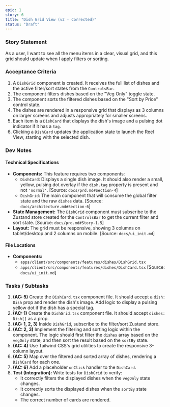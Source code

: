 ```yaml
---
epic: 1
story: 6
title: "Dish Grid View (v2 - Corrected)"
status: "Draft"
---
```


### Story Statement

As a user, I want to see all the menu items in a clear, visual grid, and this grid should update when I apply filters or sorting.

### Acceptance Criteria

1.  A `DishGrid` component is created. It receives the full list of dishes and the active filter/sort states from the `ControlsBar`.
2.  The component filters dishes based on the "Veg Only" toggle state.
3.  The component sorts the filtered dishes based on the "Sort by Price" control state.
4.  The dishes are rendered in a responsive grid that displays as 3 columns on larger screens and adjusts appropriately for smaller screens.
5.  Each item is a `DishCard` that displays the dish's image and a pulsing dot indicator if it has a `tag`.
6.  Clicking a `DishCard` updates the application state to launch the Reel View, starting with the selected dish.

### Dev Notes

#### Technical Specifications

*   **Components:** This feature requires two components:
    *   `DishCard`: Displays a single dish image. It should also render a small, yellow, pulsing dot overlay if the `dish.tag` property is present and not `'normal'`. [Source: `docs/prd.md#Section-4`]
    *   `DishGrid`: The main component that will consume the global filter state and the raw `dishes` data. [Source: `docs/architecture.md#Section-6`]
*   **State Management:** The `DishGrid` component must subscribe to the Zustand store created for the `ControlsBar` to get the current filter and sort state. [Source: `docs/prd.md#Story-1.5`]
*   **Layout:** The grid must be responsive, showing 3 columns on tablet/desktop and 2 columns on mobile. [Source: `docs/ui_init.md`]

#### File Locations

*   **Components:**
    *   `apps/client/src/components/features/dishes/DishGrid.tsx`
    *   `apps/client/src/components/features/dishes/DishCard.tsx`
    [Source: `docs/ui_init.md`]

### Tasks / Subtasks

1.  **(AC: 5)** Create the `DishCard.tsx` component file. It should accept a `dish: Dish` prop and render the dish's image. Add logic to display a pulsing yellow dot if the dish has a special tag.
2.  **(AC: 1)** Create the `DishGrid.tsx` component file. It should accept `dishes: Dish[]` as a prop.
3.  **(AC: 1, 2, 3)** Inside `DishGrid`, subscribe to the filter/sort Zustand store.
4.  **(AC: 2, 3)** Implement the filtering and sorting logic within the component. The logic should first filter the `dishes` array based on the `vegOnly` state, and then sort the result based on the `sortBy` state.
5.  **(AC: 4)** Use Tailwind CSS's grid utilities to create the responsive 3-column layout.
6.  **(AC: 5)** Map over the filtered and sorted array of dishes, rendering a `DishCard` for each one.
7.  **(AC: 6)** Add a placeholder `onClick` handler to the `DishCard`.
8.  **Test (Integration):** Write tests for `DishGrid` to verify:
    *   It correctly filters the displayed dishes when the `vegOnly` state changes.
    *   It correctly sorts the displayed dishes when the `sortBy` state changes.
    *   The correct number of cards are rendered.
